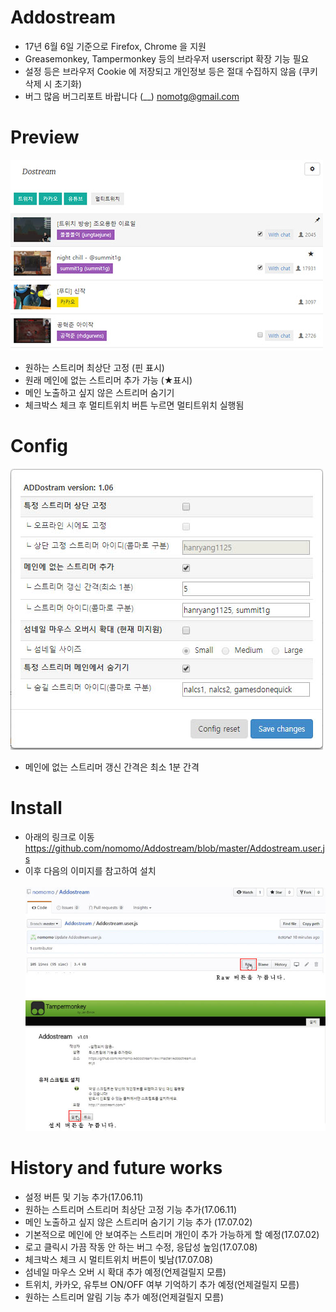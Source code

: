 # Addostream
<!--Add new feature for dostream.com-->
* 17년 6월 6일 기준으로 Firefox, Chrome 을 지원
* Greasemonkey, Tampermonkey 등의 브라우저 userscript 확장 기능 필요
* 설정 등은 브라우저 Cookie 에 저장되고 개인정보 등은 절대 수집하지 않음 (쿠키 삭제 시 초기화)
* 버그 많음 버그리포트 바랍니다 (__) nomotg@gmail.com

# Preview
<img src="https://github.com/nomomo/Addostream/blob/master/images/170702_preview.jpg" width="500px" />

* 원하는 스트리머 최상단 고정 (핀 표시)
* 원래 메인에 없는 스트리머 추가 가능 (★표시)
* 메인 노출하고 싶지 않은 스트리머 숨기기
* 체크박스 체크 후 멀티트위치 버튼 누르면 멀티트위치 실행됨

# Config
<img src="https://github.com/nomomo/Addostream/blob/master/images/170702_config.jpg" width="500px" />

* 메인에 없는 스트리머 갱신 간격은 최소 1분 간격

# Install
* 아래의 링크로 이동<br />
https://github.com/nomomo/Addostream/blob/master/Addostream.user.js
* 이후 다음의 이미지를 참고하여 설치<br /><br /><img src="https://github.com/nomomo/Addostream/blob/master/images/Install.jpg" width="500px" />

# History and future works
* 설정 버튼 및 기능 추가(17.06.11)
* 원하는 스트리머 스트리머 최상단 고정 기능 추가(17.06.11)
* 메인 노출하고 싶지 않은 스트리머 숨기기 기능 추가 (17.07.02)
* 기본적으로 메인에 안 보여주는 스트리머 개인이 추가 가능하게 할 예정(17.07.02)
* 로고 클릭시 가끔 작동 안 하는 버그 수정, 응답성 높임(17.07.08)
* 체크박스 체크 시 멀티트위치 버튼이 빛남(17.07.08)
* 섬네일 마우스 오버 시 확대 추가 예정(언제걸릴지 모름)
* 트위치, 카카오, 유투브 ON/OFF 여부 기억하기 추가 예정(언제걸릴지 모름)
* 원하는 스트리머 알림 기능 추가 예정(언제걸릴지 모름)
